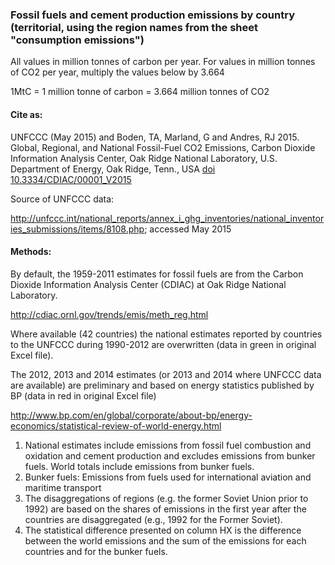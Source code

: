 ###  Fossil fuels and cement production emissions by country (territorial, using the region names from the sheet "consumption emissions")

All values in million tonnes of carbon per year. For values in million tonnes of CO2 per year, multiply the values below by 3.664

1MtC = 1 million tonne of carbon = 3.664 million tonnes of CO2

#### Cite as:

UNFCCC (May 2015) and Boden, TA, Marland, G and Andres, RJ 2015. Global, Regional, and National Fossil-Fuel CO2 Emissions, Carbon Dioxide Information Analysis Center, Oak Ridge National Laboratory, U.S. Department of Energy, Oak Ridge, Tenn., USA [doi 10.3334/CDIAC/00001_V2015](https://doi.org/10.3334/CDIAC/00001_V2015)

Source of UNFCCC data:

<http://unfccc.int/national_reports/annex_i_ghg_inventories/national_inventories_submissions/items/8108.php>; accessed May 2015

#### Methods:

By default, the 1959-2011 estimates for fossil fuels are from the Carbon Dioxide Information Analysis Center (CDIAC) at Oak Ridge National Laboratory.

<http://cdiac.ornl.gov/trends/emis/meth_reg.html>

Where available (42 countries) the national estimates reported by countries to the UNFCCC during 1990-2012 are overwritten (data in green in original Excel file).

The 2012, 2013 and 2014 estimates (or 2013 and 2014 where UNFCCC data are available) are preliminary and based on energy statistics published by BP (data in red in original Excel file)

<http://www.bp.com/en/global/corporate/about-bp/energy-economics/statistical-review-of-world-energy.html>

1. National estimates include emissions from fossil fuel combustion and oxidation and cement production and excludes emissions from bunker fuels. World totals include emissions from bunker fuels.
2. Bunker fuels: Emissions from fuels used for international aviation and maritime transport
3. The disaggregations of regions (e.g. the former Soviet Union prior to 1992) are based on the shares of emissions in the first year after the countries are disaggregated (e.g., 1992 for the Former Soviet).
4. The statistical difference presented on column HX is the difference between the world emissions and the sum of the emissions for each countries and for the bunker fuels.
